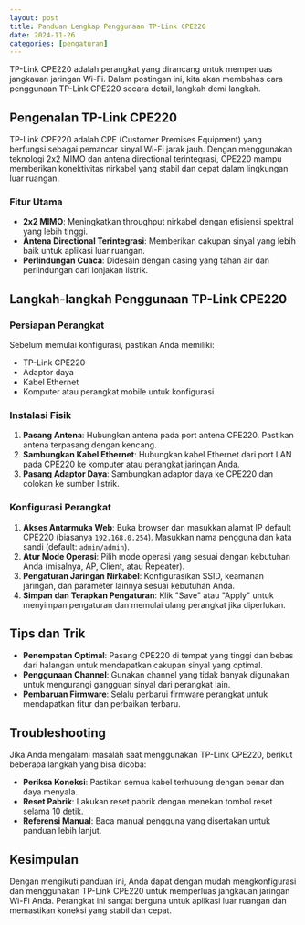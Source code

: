 ```yaml
---
layout: post
title: Panduan Lengkap Penggunaan TP-Link CPE220
date: 2024-11-26
categories: [pengaturan]
---
```


TP-Link CPE220 adalah perangkat yang dirancang untuk memperluas jangkauan jaringan Wi-Fi. Dalam postingan ini, kita akan membahas cara penggunaan TP-Link CPE220 secara detail, langkah demi langkah.

## Pengenalan TP-Link CPE220
TP-Link CPE220 adalah CPE (Customer Premises Equipment) yang berfungsi sebagai pemancar sinyal Wi-Fi jarak jauh. Dengan menggunakan teknologi 2x2 MIMO dan antena directional terintegrasi, CPE220 mampu memberikan konektivitas nirkabel yang stabil dan cepat dalam lingkungan luar ruangan.

### Fitur Utama
- **2x2 MIMO**: Meningkatkan throughput nirkabel dengan efisiensi spektral yang lebih tinggi.
- **Antena Directional Terintegrasi**: Memberikan cakupan sinyal yang lebih baik untuk aplikasi luar ruangan.
- **Perlindungan Cuaca**: Didesain dengan casing yang tahan air dan perlindungan dari lonjakan listrik.

## Langkah-langkah Penggunaan TP-Link CPE220

### Persiapan Perangkat
Sebelum memulai konfigurasi, pastikan Anda memiliki:
- TP-Link CPE220
- Adaptor daya
- Kabel Ethernet
- Komputer atau perangkat mobile untuk konfigurasi

### Instalasi Fisik
1. **Pasang Antena**: Hubungkan antena pada port antena CPE220. Pastikan antena terpasang dengan kencang.
2. **Sambungkan Kabel Ethernet**: Hubungkan kabel Ethernet dari port LAN pada CPE220 ke komputer atau perangkat jaringan Anda.
3. **Pasang Adaptor Daya**: Sambungkan adaptor daya ke CPE220 dan colokan ke sumber listrik.

### Konfigurasi Perangkat
1. **Akses Antarmuka Web**: Buka browser dan masukkan alamat IP default CPE220 (biasanya `192.168.0.254`). Masukkan nama pengguna dan kata sandi (default: `admin/admin`).
2. **Atur Mode Operasi**: Pilih mode operasi yang sesuai dengan kebutuhan Anda (misalnya, AP, Client, atau Repeater).
3. **Pengaturan Jaringan Nirkabel**: Konfigurasikan SSID, keamanan jaringan, dan parameter lainnya sesuai kebutuhan Anda.
4. **Simpan dan Terapkan Pengaturan**: Klik "Save" atau "Apply" untuk menyimpan pengaturan dan memulai ulang perangkat jika diperlukan.

## Tips dan Trik
- **Penempatan Optimal**: Pasang CPE220 di tempat yang tinggi dan bebas dari halangan untuk mendapatkan cakupan sinyal yang optimal.
- **Penggunaan Channel**: Gunakan channel yang tidak banyak digunakan untuk mengurangi gangguan sinyal dari perangkat lain.
- **Pembaruan Firmware**: Selalu perbarui firmware perangkat untuk mendapatkan fitur dan perbaikan terbaru.

## Troubleshooting
Jika Anda mengalami masalah saat menggunakan TP-Link CPE220, berikut beberapa langkah yang bisa dicoba:
- **Periksa Koneksi**: Pastikan semua kabel terhubung dengan benar dan daya menyala.
- **Reset Pabrik**: Lakukan reset pabrik dengan menekan tombol reset selama 10 detik.
- **Referensi Manual**: Baca manual pengguna yang disertakan untuk panduan lebih lanjut.

## Kesimpulan
Dengan mengikuti panduan ini, Anda dapat dengan mudah mengkonfigurasi dan menggunakan TP-Link CPE220 untuk memperluas jangkauan jaringan Wi-Fi Anda. Perangkat ini sangat berguna untuk aplikasi luar ruangan dan memastikan koneksi yang stabil dan cepat.